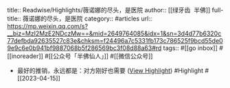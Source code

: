 title:: Readwise/Highlights/薇诺娜的尽头，是医院
author:: [[绿牙齿  半佛]]
full-title:: 薇诺娜的尽头，是医院
category:: #articles
url:: https://mp.weixin.qq.com/s?__biz=MzI2MzE2NDczMw==&mid=2649764085&idx=1&sn=3d4d77b6320c77defbda92635527c83e&chksm=f24496a7c5331fb173c786525f9bcd55de09e9c6e0b941bf9887068b5f286569bc3f08d88a63#rd
tags:: #[[go inbox]] #[[inoreader]] #[[公众号「半佛仙人」]] #[[微信公众号]]

- 最好的推销，永远都是：对方刚好也需要 ([View Highlight](https://read.readwise.io/read/01gy21jwfw8t19q61609j5jxrw)) #Highlight #[[2023-04-15]]